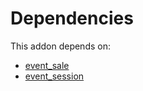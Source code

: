 # Dependencies

This addon depends on:

- [event_sale](../../../../../oca-ocb-sale/odoo-bringout-oca-ocb-event_sale)
- [event_session](../../../../odoo-bringout-oca-event-event_session)
